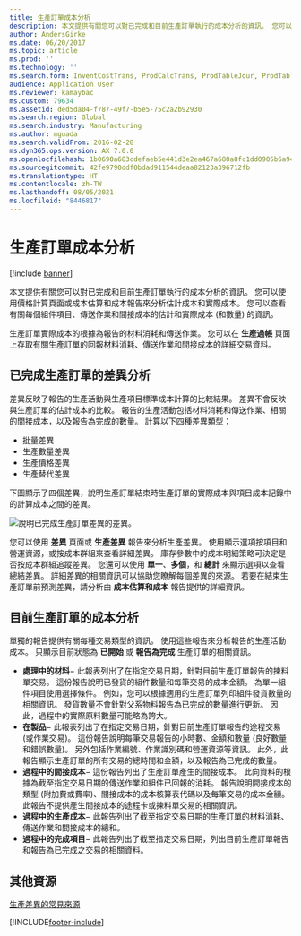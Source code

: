 ```yaml
---
title: 生產訂單成本分析
description: 本文提供有關您可以對已完成和目前生產訂單執行的成本分析的資訊。 您可以使用價格計算頁面或成本估算和成本報告來分析估計成本和實際成本。 您可以查看有關每個組件項目、傳送作業和間接成本的估計和實際成本 (和數量) 的資訊。
author: AndersGirke
ms.date: 06/20/2017
ms.topic: article
ms.prod: ''
ms.technology: ''
ms.search.form: InventCostTrans, ProdCalcTrans, ProdTableJour, ProdTableListPage, ProdSetupHistoricalCost
audience: Application User
ms.reviewer: kamaybac
ms.custom: 79634
ms.assetid: ded5da04-f787-49f7-b5e5-75c2a2b92930
ms.search.region: Global
ms.search.industry: Manufacturing
ms.author: mguada
ms.search.validFrom: 2016-02-28
ms.dyn365.ops.version: AX 7.0.0
ms.openlocfilehash: 1b0690a683cdefaeb5e441d3e2ea467a680a8fc1dd0905b6a94fd72bcbf36e1e
ms.sourcegitcommit: 42fe9790ddf0bdad911544deaa82123a396712fb
ms.translationtype: HT
ms.contentlocale: zh-TW
ms.lasthandoff: 08/05/2021
ms.locfileid: "8446817"
---
```

# <a name="production-order-cost-analysis"></a>生產訂單成本分析

[!include [banner](../includes/banner.md)]

本文提供有關您可以對已完成和目前生產訂單執行的成本分析的資訊。 您可以使用價格計算頁面或成本估算和成本報告來分析估計成本和實際成本。 您可以查看有關每個組件項目、傳送作業和間接成本的估計和實際成本 (和數量) 的資訊。

生產訂單實際成本的根據為報告的材料消耗和傳送作業。 您可以在 **生產過帳** 頁面上存取有關生產訂單的回報材料消耗、傳送作業和間接成本的詳細交易資料。

## <a name="variance-analysis-for-a-completed-production-order"></a>已完成生產訂單的差異分析
差異反映了報告的生產活動與生產項目標準成本計算的比較結果。 差異不會反映與生產訂單的估計成本的比較。 報告的生產活動包括材料消耗和傳送作業、相關的間接成本，以及報告為完成的數量。 計算以下四種差異類型：

-   批量差異
-   生產數量差異
-   生產價格差異
-   生產替代差異

下圖顯示了四個差異，說明生產訂單結束時生產訂單的實際成本與項目成本記錄中的計算成本之間的差異。 

![說明已完成生產訂單差異的差異。](./media/control.jpg) 

您可以使用 **差異** 頁面或 **生產差異** 報告來分析生產差異。 使用顯示選項按項目和營運資源，或按成本群組來查看詳細差異。 庫存參數中的成本明細策略可決定是否按成本群組追蹤差異。 您還可以使用 **單一**、**多個**，和 **總計** 來顯示選項以查看總結差異。 詳細差異的相關資訊可以協助您瞭解每個差異的來源。 若要在結束生產訂單前預測差異，請分析由 **成本估算和成本** 報告提供的詳細資訊。

## <a name="cost-analysis-for-current-production-orders"></a>目前生產訂單的成本分析
單獨的報告提供有關每種交易類型的資訊。 使用這些報告來分析報告的生產活動成本。 只顯示目前狀態為 **已開始** 或 **報告為完成** 生產訂單的相關資訊。

-   **處理中的材料**− 此報表列出了在指定交易日期，針對目前生產訂單報告的揀料單交易。 這份報告說明已發貨的組件數量和每筆交易的成本金額。 為單一組件項目使用選擇條件。 例如，您可以根據適用的生產訂單列印組件發貨數量的相關資訊。 發貨數量不會針對父系物料報告為已完成的數量進行更新。 因此，過程中的實際原料數量可能略為誇大。
-   **在製品**− 此報表列出了在指定交易日期，針對目前生產訂單報告的途程交易 (或作業交易)。 這份報告說明每筆交易報告的小時數、金額和數量 (良好數量和錯誤數量)。 另外包括作業編號、作業識別碼和營運資源等資訊。 此外，此報告顯示生產訂單的所有交易的總時間和金額，以及報告為已完成的數量。
-   **過程中的間接成本**− 這份報告列出了生產訂單產生的間接成本。 此向資料的根據為截至指定交易日期的傳送作業和組件已回報的消耗。 報告說明間接成本的類型 (附加費或費率)、間接成本的成本核算表代碼以及每筆交易的成本金額。 此報告不提供產生間接成本的途程卡或揀料單交易的相關資訊。
-   **過程中的生產成本**− 此報告列出了截至指定交易日期的生產訂單的材料消耗、傳送作業和間接成本的總和。
-   **過程中的完成項目**− 此報告列出了截至指定交易日期，列出目前生產訂單報告和報告為已完成之交易的相關資料。


## <a name="additional-resources"></a>其他資源

[生產差異的常見來源](common-sources-of-production-variances.md)





[!INCLUDE[footer-include](../../includes/footer-banner.md)]